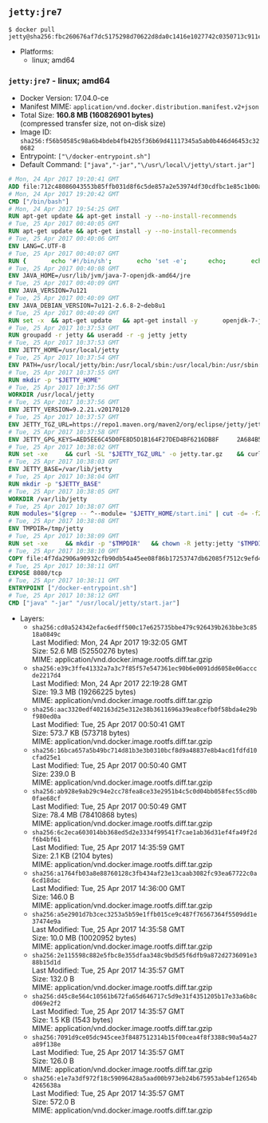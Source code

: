 ## `jetty:jre7`

```console
$ docker pull jetty@sha256:fbc260676af7dc5175298d70622d8da0c1416e1027742c0350713c911ec1c895
```

-	Platforms:
	-	linux; amd64

### `jetty:jre7` - linux; amd64

-	Docker Version: 17.04.0-ce
-	Manifest MIME: `application/vnd.docker.distribution.manifest.v2+json`
-	Total Size: **160.8 MB (160826901 bytes)**  
	(compressed transfer size, not on-disk size)
-	Image ID: `sha256:f56b50585c98a6b4bdeb4fb42b5f36b69d41117345a5ab0b446d46453c320682`
-	Entrypoint: `["\/docker-entrypoint.sh"]`
-	Default Command: `["java","-jar","\/usr\/local\/jetty\/start.jar"]`

```dockerfile
# Mon, 24 Apr 2017 19:20:41 GMT
ADD file:712c48086043553b85ffb031d8f6c5de857a2e53974df30cdfbc1e85c1b00a25 in / 
# Mon, 24 Apr 2017 19:20:42 GMT
CMD ["/bin/bash"]
# Mon, 24 Apr 2017 19:54:25 GMT
RUN apt-get update && apt-get install -y --no-install-recommends 		ca-certificates 		curl 		wget 	&& rm -rf /var/lib/apt/lists/*
# Tue, 25 Apr 2017 00:40:05 GMT
RUN apt-get update && apt-get install -y --no-install-recommends 		bzip2 		unzip 		xz-utils 	&& rm -rf /var/lib/apt/lists/*
# Tue, 25 Apr 2017 00:40:06 GMT
ENV LANG=C.UTF-8
# Tue, 25 Apr 2017 00:40:07 GMT
RUN { 		echo '#!/bin/sh'; 		echo 'set -e'; 		echo; 		echo 'dirname "$(dirname "$(readlink -f "$(which javac || which java)")")"'; 	} > /usr/local/bin/docker-java-home 	&& chmod +x /usr/local/bin/docker-java-home
# Tue, 25 Apr 2017 00:40:08 GMT
ENV JAVA_HOME=/usr/lib/jvm/java-7-openjdk-amd64/jre
# Tue, 25 Apr 2017 00:40:09 GMT
ENV JAVA_VERSION=7u121
# Tue, 25 Apr 2017 00:40:09 GMT
ENV JAVA_DEBIAN_VERSION=7u121-2.6.8-2~deb8u1
# Tue, 25 Apr 2017 00:40:49 GMT
RUN set -x 	&& apt-get update 	&& apt-get install -y 		openjdk-7-jre-headless="$JAVA_DEBIAN_VERSION" 	&& rm -rf /var/lib/apt/lists/* 	&& [ "$JAVA_HOME" = "$(docker-java-home)" ]
# Tue, 25 Apr 2017 10:37:53 GMT
RUN groupadd -r jetty && useradd -r -g jetty jetty
# Tue, 25 Apr 2017 10:37:53 GMT
ENV JETTY_HOME=/usr/local/jetty
# Tue, 25 Apr 2017 10:37:54 GMT
ENV PATH=/usr/local/jetty/bin:/usr/local/sbin:/usr/local/bin:/usr/sbin:/usr/bin:/sbin:/bin
# Tue, 25 Apr 2017 10:37:55 GMT
RUN mkdir -p "$JETTY_HOME"
# Tue, 25 Apr 2017 10:37:56 GMT
WORKDIR /usr/local/jetty
# Tue, 25 Apr 2017 10:37:56 GMT
ENV JETTY_VERSION=9.2.21.v20170120
# Tue, 25 Apr 2017 10:37:57 GMT
ENV JETTY_TGZ_URL=https://repo1.maven.org/maven2/org/eclipse/jetty/jetty-distribution/9.2.21.v20170120/jetty-distribution-9.2.21.v20170120.tar.gz
# Tue, 25 Apr 2017 10:37:58 GMT
ENV JETTY_GPG_KEYS=AED5EE6C45D0FE8D5D1B164F27DED4BF6216DB8F 	2A684B57436A81FA8706B53C61C3351A438A3B7D 	5989BAF76217B843D66BE55B2D0E1FB8FE4B68B4 	B59B67FD7904984367F931800818D9D68FB67BAC 	BFBB21C246D7776836287A48A04E0C74ABB35FEA 	8B096546B1A8F02656B15D3B1677D141BCF3584D
# Tue, 25 Apr 2017 10:38:02 GMT
RUN set -xe 	&& curl -SL "$JETTY_TGZ_URL" -o jetty.tar.gz 	&& curl -SL "$JETTY_TGZ_URL.asc" -o jetty.tar.gz.asc 	&& export GNUPGHOME="$(mktemp -d)" 	&& for key in $JETTY_GPG_KEYS; do 		gpg --keyserver ha.pool.sks-keyservers.net --recv-keys "$key"; done 	&& gpg --batch --verify jetty.tar.gz.asc jetty.tar.gz 	&& rm -r "$GNUPGHOME" 	&& tar -xvf jetty.tar.gz --strip-components=1 	&& sed -i '/jetty-logging/d' etc/jetty.conf 	&& rm -fr demo-base javadoc 	&& rm jetty.tar.gz* 	&& rm -rf /tmp/hsperfdata_root
# Tue, 25 Apr 2017 10:38:03 GMT
ENV JETTY_BASE=/var/lib/jetty
# Tue, 25 Apr 2017 10:38:04 GMT
RUN mkdir -p "$JETTY_BASE"
# Tue, 25 Apr 2017 10:38:05 GMT
WORKDIR /var/lib/jetty
# Tue, 25 Apr 2017 10:38:07 GMT
RUN modules="$(grep -- ^--module= "$JETTY_HOME/start.ini" | cut -d= -f2 | paste -d, -s)" 	&& set -xe 	&& java -jar "$JETTY_HOME/start.jar" --add-to-startd="$modules,setuid" 	&& chown -R jetty:jetty "$JETTY_BASE" 	&& rm -rf /tmp/hsperfdata_root
# Tue, 25 Apr 2017 10:38:08 GMT
ENV TMPDIR=/tmp/jetty
# Tue, 25 Apr 2017 10:38:09 GMT
RUN set -xe 	&& mkdir -p "$TMPDIR" 	&& chown -R jetty:jetty "$TMPDIR"
# Tue, 25 Apr 2017 10:38:10 GMT
COPY file:4f7da2906a90932cfb90db54a45ee08f86b17253747db62085f7512c9efd46ad in / 
# Tue, 25 Apr 2017 10:38:11 GMT
EXPOSE 8080/tcp
# Tue, 25 Apr 2017 10:38:11 GMT
ENTRYPOINT ["/docker-entrypoint.sh"]
# Tue, 25 Apr 2017 10:38:12 GMT
CMD ["java" "-jar" "/usr/local/jetty/start.jar"]
```

-	Layers:
	-	`sha256:cd0a524342efac6edff500c17e625735bbe479c926439b263bbe3c8518a0849c`  
		Last Modified: Mon, 24 Apr 2017 19:32:05 GMT  
		Size: 52.6 MB (52550276 bytes)  
		MIME: application/vnd.docker.image.rootfs.diff.tar.gzip
	-	`sha256:e39c3ffe41332a7a3c7f85f57e547361ec90b6e0091dd6058e06acccde2217d4`  
		Last Modified: Mon, 24 Apr 2017 22:19:28 GMT  
		Size: 19.3 MB (19266225 bytes)  
		MIME: application/vnd.docker.image.rootfs.diff.tar.gzip
	-	`sha256:aac3320edf402163d25e312e38b3611696a39ea8cefb0f58bda4e29bf980ed0a`  
		Last Modified: Tue, 25 Apr 2017 00:50:41 GMT  
		Size: 573.7 KB (573718 bytes)  
		MIME: application/vnd.docker.image.rootfs.diff.tar.gzip
	-	`sha256:16bca657a5b49bc714d81b3e3b0310bcf8d9a48837e8b4acd1fdfd10cfad25e1`  
		Last Modified: Tue, 25 Apr 2017 00:50:40 GMT  
		Size: 239.0 B  
		MIME: application/vnd.docker.image.rootfs.diff.tar.gzip
	-	`sha256:ab928e9ab29c94e2cc78fea8ce33e2951b4c5c0d04bb058fec55cd0b0fae68cf`  
		Last Modified: Tue, 25 Apr 2017 00:50:49 GMT  
		Size: 78.4 MB (78410868 bytes)  
		MIME: application/vnd.docker.image.rootfs.diff.tar.gzip
	-	`sha256:6c2eca603014bb368ed5d2e3334f99541f7cae1ab36d31ef4fa49f2df6b4bf61`  
		Last Modified: Tue, 25 Apr 2017 14:35:59 GMT  
		Size: 2.1 KB (2104 bytes)  
		MIME: application/vnd.docker.image.rootfs.diff.tar.gzip
	-	`sha256:a1764fb03a8e88760128c3fb434af23e13caab3082fc93ea67722c0a6cd18dac`  
		Last Modified: Tue, 25 Apr 2017 14:36:00 GMT  
		Size: 146.0 B  
		MIME: application/vnd.docker.image.rootfs.diff.tar.gzip
	-	`sha256:a5e2901d7b3cec3253a5b59e1ffb015ce9c487f76567364f5509dd1e37474e9a`  
		Last Modified: Tue, 25 Apr 2017 14:35:58 GMT  
		Size: 10.0 MB (10020952 bytes)  
		MIME: application/vnd.docker.image.rootfs.diff.tar.gzip
	-	`sha256:2e115598c882e5fbc8e355dfaa348c9bd5d5f6dfb9a872d2736091e388b15d1d`  
		Last Modified: Tue, 25 Apr 2017 14:35:57 GMT  
		Size: 132.0 B  
		MIME: application/vnd.docker.image.rootfs.diff.tar.gzip
	-	`sha256:d45c8e564c10561b672fa65d646717c5d9e31f4351205b17e33a6b8cd069e2f2`  
		Last Modified: Tue, 25 Apr 2017 14:35:57 GMT  
		Size: 1.5 KB (1543 bytes)  
		MIME: application/vnd.docker.image.rootfs.diff.tar.gzip
	-	`sha256:7091d9ce05dc945cee3f8487512314b15f00cea4f8f3388c90a54a27a89f138e`  
		Last Modified: Tue, 25 Apr 2017 14:35:57 GMT  
		Size: 126.0 B  
		MIME: application/vnd.docker.image.rootfs.diff.tar.gzip
	-	`sha256:e1e7a3df972f18c59096428a5aad00b973eb24b675953ab4ef12654b4265638a`  
		Last Modified: Tue, 25 Apr 2017 14:35:57 GMT  
		Size: 572.0 B  
		MIME: application/vnd.docker.image.rootfs.diff.tar.gzip
